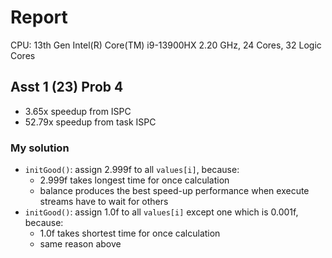 # Report

CPU:
13th Gen Intel(R) Core(TM) i9-13900HX 2.20 GHz, 24 Cores, 32 Logic Cores

## Asst 1 (23) Prob 4

- 3.65x speedup from ISPC
- 52.79x speedup from task ISPC

### My solution

- `initGood()`: assign 2.999f to all `values[i]`, because:
    - 2.999f takes longest time for once calculation
    - balance produces the best speed-up performance when execute streams have to wait for others
- `initGood()`: assign 1.0f to all `values[i]` except one which is 0.001f, because:
    - 1.0f takes shortest time for once calculation
    - same reason above
